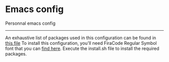 # Emacs config

Personnal emacs config

---

An exhaustive list of packages used in this configuration can be found in [this file](https://github.com/jlagneau/.emacs.d/blob/master/Cask)
To install this configuration, you'll need FiraCode Regular Symbol font that you can [find here](https://github.com/tonsky/FiraCode/files/412440/FiraCode-Regular-Symbol.zip).
Execute the install.sh file to install the required packages.
